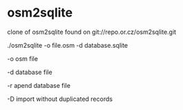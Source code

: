 # osm2sqlite
clone of osm2sqlite found on git://repo.or.cz/osm2sqlite.git

./osm2sqlite -o file.osm -d database.sqlite

-o osm file

-d database file

-r apend database file

-D import without duplicated records
